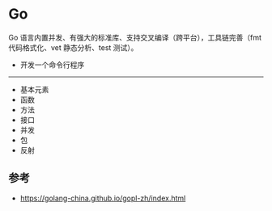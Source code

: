 # Go


Go 语言内置并发、有强大的标准库、支持交叉编译（跨平台），工具链完善（fmt 代码格式化、vet 静态分析、test 测试）。

- 开发一个命令行程序

---

- 基本元素
- 函数
- 方法
- 接口
- 并发
- 包
- 反射




## 参考

- https://golang-china.github.io/gopl-zh/index.html
